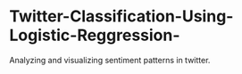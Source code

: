 # Twitter-Classification-Using-Logistic-Reggression-
Analyzing and visualizing sentiment patterns in twitter.
